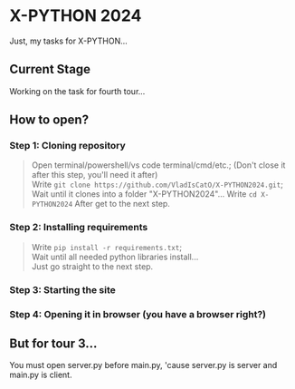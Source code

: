 
# X-PYTHON 2024

Just, my tasks for X-PYTHON...

## Current Stage

Working on the task for fourth tour...

## How to open?

### Step 1: Cloning repository

> Open terminal/powershell/vs code terminal/cmd/etc.; (Don't close it after this step, you'll need it after)  
> Write `git clone https://github.com/VladIsCatO/X-PYTHON2024.git`;  
> Wait until it clones into a folder "X-PYTHON2024"...
> Write `cd X-PYTHON2024`
> After get to the next step.

### Step 2: Installing requirements

> Write `pip install -r requirements.txt`;  
> Wait until all needed python libraries install...  
> Just go straight to the next step.  

### Step 3: Starting the site

### Step 4: Opening it in browser (you have a browser right?)

## But for tour 3...

You must open server.py before main.py, 'cause server.py is server and main.py is client.
